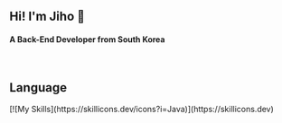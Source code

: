 
<h2>Hi! I'm Jiho 👋</h2>

<h4>A Back-End Developer from South Korea</h4>

<br/>

<h2>Language</h2>
[![My Skills](https://skillicons.dev/icons?i=Java)](https://skillicons.dev)

